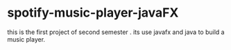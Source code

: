 # spotify-music-player-javaFX
this is the first project of second semester . its use javafx and java to build a music player.
